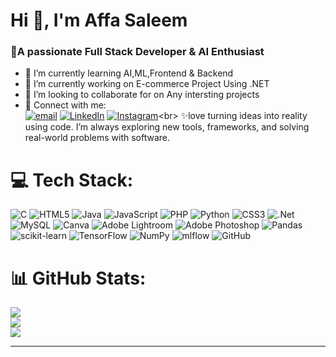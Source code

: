 # Hi 👋, I'm Affa Saleem
<h3>💫A passionate Full Stack Developer & AI Enthusiast</h3>

- 🌱 I’m currently learning AI,ML,Frontend & Backend<br>
- 🔭 I’m currently working on E-commerce Project Using .NET<br>
- 👯 I’m looking to collaborate for on Any intersting projects<br>
- 📩 Connect with me:<br>
 [![email](https://img.shields.io/badge/Email-D14836?logo=gmail&logoColor=white)](mailto:fathimaffa6@gmail.com) [![LinkedIn](https://img.shields.io/badge/LinkedIn-%230077B5.svg?logo=linkedin&logoColor=white)](https://linkedin.com/in/affa-saleem-23ba2b276) [![Instagram](https://img.shields.io/badge/Instagram-%23E4405F.svg?logo=Instagram&logoColor=white)](https://instagram.com/hiddenbutterfly._)<br>
✨love turning ideas into reality using code. I’m always exploring new tools, frameworks, and solving real-world problems with software.<br>
# 💻 Tech Stack:
![C](https://img.shields.io/badge/c-%2300599C.svg?style=for-the-badge&logo=c&logoColor=white) ![HTML5](https://img.shields.io/badge/html5-%23E34F26.svg?style=for-the-badge&logo=html5&logoColor=white) ![Java](https://img.shields.io/badge/java-%23ED8B00.svg?style=for-the-badge&logo=openjdk&logoColor=white) ![JavaScript](https://img.shields.io/badge/javascript-%23323330.svg?style=for-the-badge&logo=javascript&logoColor=%23F7DF1E) ![PHP](https://img.shields.io/badge/php-%23777BB4.svg?style=for-the-badge&logo=php&logoColor=white) ![Python](https://img.shields.io/badge/python-3670A0?style=for-the-badge&logo=python&logoColor=ffdd54) ![CSS3](https://img.shields.io/badge/css3-%231572B6.svg?style=for-the-badge&logo=css3&logoColor=white) ![.Net](https://img.shields.io/badge/.NET-5C2D91?style=for-the-badge&logo=.net&logoColor=white) ![MySQL](https://img.shields.io/badge/mysql-4479A1.svg?style=for-the-badge&logo=mysql&logoColor=white) ![Canva](https://img.shields.io/badge/Canva-%2300C4CC.svg?style=for-the-badge&logo=Canva&logoColor=white) ![Adobe Lightroom](https://img.shields.io/badge/Adobe%20Lightroom-31A8FF.svg?style=for-the-badge&logo=Adobe%20Lightroom&logoColor=white) ![Adobe Photoshop](https://img.shields.io/badge/adobe%20photoshop-%2331A8FF.svg?style=for-the-badge&logo=adobe%20photoshop&logoColor=white) ![Pandas](https://img.shields.io/badge/pandas-%23150458.svg?style=for-the-badge&logo=pandas&logoColor=white) ![scikit-learn](https://img.shields.io/badge/scikit--learn-%23F7931E.svg?style=for-the-badge&logo=scikit-learn&logoColor=white) ![TensorFlow](https://img.shields.io/badge/TensorFlow-%23FF6F00.svg?style=for-the-badge&logo=TensorFlow&logoColor=white) ![NumPy](https://img.shields.io/badge/numpy-%23013243.svg?style=for-the-badge&logo=numpy&logoColor=white) ![mlflow](https://img.shields.io/badge/mlflow-%23d9ead3.svg?style=for-the-badge&logo=numpy&logoColor=blue) ![GitHub](https://img.shields.io/badge/github-%23121011.svg?style=for-the-badge&logo=github&logoColor=white)
# 📊 GitHub Stats:
![](https://github-readme-stats.vercel.app/api?username=affasaleem&theme=onedark&hide_border=false&include_all_commits=false&count_private=false)<br/>
![](https://nirzak-streak-stats.vercel.app/?user=affasaleem&theme=onedark&hide_border=false)<br/>
![](https://github-readme-stats.vercel.app/api/top-langs/?username=affasaleem&theme=onedark&hide_border=false&include_all_commits=false&count_private=false&layout=compact)

<!--## 🏆 GitHub Trophies
![](https://github-profile-trophy.vercel.app/?username=affasaleem&theme=radical&no-frame=false&no-bg=false&margin-w=4)-->

<!--### 🔝 Top Contributed Repo
![](https://github-contributor-stats.vercel.app/api?username=affasaleem&limit=5&theme=dark&combine_all_yearly_contributions=true)-->

---
<!--[![](https://visitcount.itsvg.in/api?id=affasaleem&icon=0&color=0)](https://visitcount.itsvg.in)-->

<!-- Proudly created with GPRM ( https://gprm.itsvg.in ) -->
